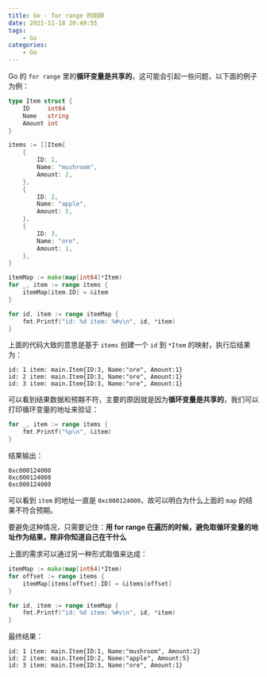 ```yaml
---
title: Go - for range 的陷阱
date: 2021-11-18 20:49:55
tags: 
    - Go
categories:
    - Go
---
```


Go 的 `for range` 里的**循环变量是共享的**，这可能会引起一些问题，以下面的例子为例：


```go
type Item struct {
	ID     int64
	Name   string
	Amount int
}

items := []Item{
    {
        ID: 1,
        Name: "mushroom",
        Amount: 2,
    },
    {
        ID: 2,
        Name: "apple",
        Amount: 5,
    },
    {
        ID: 3,
        Name: "ore",
        Amount: 1,
    },
}

itemMap := make(map[int64]*Item)
for _, item := range items {
    itemMap[item.ID] = &item
}

for id, item := range itemMap {
    fmt.Printf("id: %d item: %#v\n", id, *item)
}
```

上面的代码大致的意思是基于 `items` 创建一个 `id` 到 `*Item` 的映射，执行后结果为：

```
id: 1 item: main.Item{ID:3, Name:"ore", Amount:1}
id: 2 item: main.Item{ID:3, Name:"ore", Amount:1}
id: 3 item: main.Item{ID:3, Name:"ore", Amount:1}
```

可以看到结果数据和预期不符，主要的原因就是因为**循环变量是共享的**，我们可以打印循环变量的地址来验证：

```go
for _, item := range items {
    fmt.Printf("%p\n", &item)
}
```

结果输出：

```
0xc000124000
0xc000124000
0xc000124000
```

可以看到 `item` 的地址一直是 `0xc000124000`，故可以明白为什么上面的 `map` 的结果不符合预期。

要避免这种情况，只需要记住：**用 for range 在遍历的时候，避免取循环变量的地址作为结果，除非你知道自己在干什么**

上面的需求可以通过另一种形式取值来达成：

```go
itemMap := make(map[int64]*Item)
for offset := range items {
    itemMap[items[offset].ID] = &items[offset]
}

for id, item := range itemMap {
    fmt.Printf("id: %d item: %#v\n", id, *item)
}
```

最终结果：

```
id: 1 item: main.Item{ID:1, Name:"mushroom", Amount:2}
id: 2 item: main.Item{ID:2, Name:"apple", Amount:5}
id: 3 item: main.Item{ID:3, Name:"ore", Amount:1}
```
